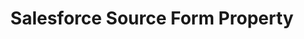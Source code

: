 ---
# -------------------------- #
#        CONTENT TYPE        #
# -------------------------- #

type: "connect"
content-type: "api-form"
form-type: "source"
key: "source-form-properties-salesforce-object"


# -------------------------- #
#        OBJECT INFO         #
# -------------------------- #

title: "Salesforce Source Form Property"
api-type: "salesforce"
display-name: "Salesforce"

source-type: "saas"
docs-name: "salesforce"

description: ""


# -------------------------- #
#      OBJECT ATTRIBUTES     #
# -------------------------- #

object-attributes:
  - name: "api_type"
    type: "string"
    required: true
    description: "The Salesforce API Stitch should use to extract data. Possible values are `REST` or `BULK`. [Read about the pros and cons of each API here]({{ site.baseurl }}/integrations/saas/salesforce#bulk-vs-rest-api)."
    value: "BULK"

  - name: "is_sandbox"
    type: "string"
    required: false
    description: "If `true`, the Salesforce account being connected is a sandbox."
    value: "false"

  - name: "quota_percent_per_run"
    type: "string"
    required: false
    description: "The maximum percentage of Salesforce API quota allowed per replication job."
    value: "20"

  - name: "quota_percent_total"
    type: "string"
    required: false
    description: "The maximum percentage of Salesforce API quota allowed per day."
    value: "80"

  - name: "select_fields_by_default"
    type: "string"
    required: true
    description: "If `true`, Stitch will automatically set new fields added in Salesforce to replicate."
    value: "false"
---